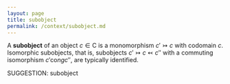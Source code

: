 ```yaml
---
layout: page
title: subobject
permalink: /context/subobject.md
---
```

 A **subobject** of an object $c \in \mathsf{C}$ is a monomorphism $c' \rightarrowtail c$ with codomain $c$. Isomorphic subobjects, that is, subobjects $c' \rightarrowtail c \leftarrowtail c''$ with a commuting isomorphism $c' \mathrm{co}ng c''$, are typically identified.


SUGGESTION: subobject
